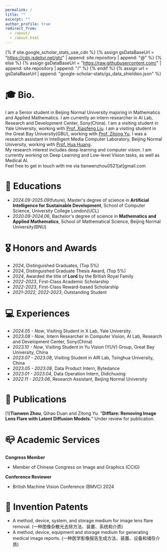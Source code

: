 ```yaml
---
permalink: /
title: ""
excerpt: ""
author_profile: true
redirect_from: 
  - /about/
  - /about.html
---
```


{% if site.google_scholar_stats_use_cdn %}
{% assign gsDataBaseUrl = "https://cdn.jsdelivr.net/gh/" | append: site.repository | append: "@" %}
{% else %}
{% assign gsDataBaseUrl = "https://raw.githubusercontent.com/" | append: site.repository | append: "/" %}
{% endif %}
{% assign url = gsDataBaseUrl | append: "google-scholar-stats/gs_data_shieldsio.json" %}

<span class='anchor' id='about-me'></span>

# 🎓 Bio.
I am a Senior student in Beijing Normal University majoring in Mathematics and Applied Mathematics. I am currently an intern researcher in AI Lab, Research and Development Center, Sony(China). I am a visiting student in Yale University, working with [Prof. Xiaofeng Liu](https://xliulab.mgh.harvard.edu/xiaofeng/). I am a visiting student in the Great Bay University(GBU), working with [Prof. Zitong Yu](https://zitongyu.github.io). I was a research assistant in Intelligent Media Computer Laboratory, Beijing Normal University, working with [Prof. Hua Huang](https://vmcl.bnu.edu.cn/group/teacher/dcdaea79b5e54b75b532795109a85a34.htm).\
My research interest includes deep learning and computer vision. I am currently working on Deep Learning and Low-level Vision tasks, as well as Medical AI.\
Feel free to get in touch with me via tianwenzhou0521[at]gmail.com


# 📖 Educations
- *2024.09-2025.09*(future), Master's degree of science in **Artificial Intelligence for Sustainable Development**, School of Computer Science, University College London(UCL)
- *2020.09-2024.06*, Bachelor's degree of science in **Mathematics and Applied Mathematics**, School of Mathematical Science, Beijing Normal University(BNU)


# 🎖 Honors and Awards
- *2024*, Distinguished Graduates, (Top 5%)
- *2024*, Distinguished Graduate Thesis Award, (Top 5%)
- *2024*, Awarded the title of **Lord** by the British Royal Family
- *2022-2023*, First-Class Academic Scholarship 
- *2022-2023*, First-Class Reward-based Scholarship
- *2021-2022, 2022-2023*, Outstanding Student


# 💻 Experiences
- *2024.05 - Now*, Visiting Student in X Lab, Yale University.
- *2023.08 - Now*, Intern Researcher in Computer Vision, AI Lab, Research and Development Center, Sony(China)
- *2023.10 - Now*, Visiting Student in Yu Vision (YUV) Group, Great Bay University, China
- *2023.07 - 2023.08*, Visiting Student in AIR Lab, Tsinghua University, China 
- *2023.05 - 2023.08*, Data Product Intern, Bytedance
- *2023.01 - 2023.04*, Data Operation Intern, Didichuxing
- *2022.11 - 2023.06*, Research Assistant, Beijing Normal University

# 📒 Publications
[1]**Tianwen Zhou**, Qihao Duan and Zitong Yu. "**Difflare: Removing Image Lens Flare with Latent Diffusion Models.**" Under review for publication.

# 📪 Academic Services
**Congress Member**
* Member of Chinese Congress on Image and Graphics (CCIG)
  
**Conference Reviewer** 
*  British Machine Vision Conference (BMVC) 2024


# 🔬 Invention Patents         
* A method, device, system, and storage medium for image lens flare removal. (一种图像杂散光去除方法、装置、系统和介质)
* A method, device, equipment and storage medium for generating medical image reports. (一种医学影像报告生成方法、装置、设备和储存介质)